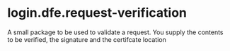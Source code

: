 # login.dfe.request-verification

A small package to be used to validate a request. You supply the contents to be verified, the signature and the certifcate location